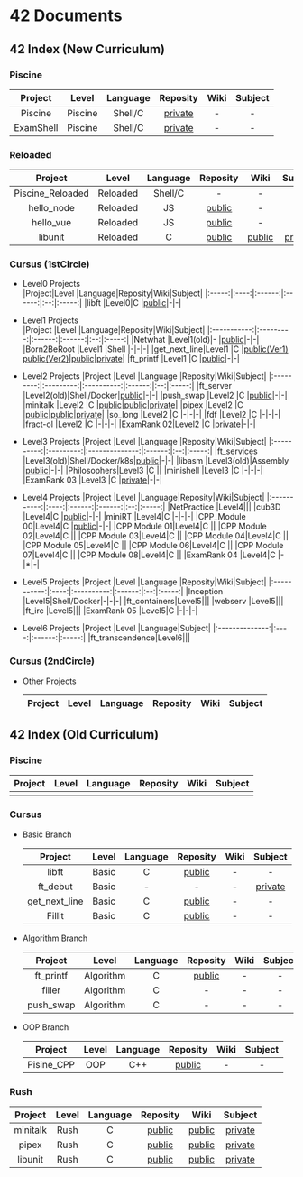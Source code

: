 # 42 Documents


## 42 Index (New Curriculum)

### Piscine

|Project  |Level  |Language|Reposity|Wiki|Subject|
|:-------:|:-----:|:------:|:------:|:--:|:-----:|
|Piscine  |Piscine|Shell/C |[private](https://github.com/mznmk/Piscine)|-|-|
|ExamShell|Piscine|Shell/C |[private]()|-|-|

### Reloaded

|Project         |Level   |Language|Reposity|Wiki|Subject|
|:--------------:|:------:|:------:|:------:|:--:|:-----:|
|Piscine_Reloaded|Reloaded|Shell/C |-|-|-|
|hello_node      |Reloaded|JS      |[public](https://github.com/mznmk/hello_node)|-|-|
|hello_vue       |Reloaded|JS      |[public](https://github.com/mznmk/hello_vue)|-|-|
|libunit         |Reloaded|C       |[public](https://github.com/mznmk/libunit)|[public](./documents/libunit/)|[private](https://github.com/mznmk/42_Projects/tree/master/projects/libunit)|

### Cursus (1stCircle)

- Level0 Projects  
	|Project|Level |Language|Reposity|Wiki|Subject|
	|:-----:|:----:|:------:|:------:|:--:|:-----:|
	|libft  |Level0|C       |[public](https://github.com/mznmk/libft)|-|-|

- Level1 Projects  
	|Project      |Level      |Language|Reposity|Wiki|Subject|
	|:-----------:|:---------:|:------:|:------:|:--:|:-----:|
	|Netwhat      |Level1(old)|-       |[public](https://github.com/mznmk/netwhat)|-|-|
	|Born2BeRoot  |Level1     |Shell   |-|-|-|
	|get_next_line|Level1     |C       |[public(Ver1)](https://github.com/mznmk/get_next_line)<br>[public(Ver2)](https://github.com/mznmk/get_next_line_2)|[public](./documents/get_next_line)|[private](https://github.com/mznmk/42_Projects/tree/master/projects/get_next_line)|
	|ft_printf    |Level1     |C       |[public](https://github.com/mznmk/ft_printf)|-|-|

- Level2 Projects
	|Project    |Level      |Language    |Reposity|Wiki|Subject|
	|:---------:|:---------:|:----------:|:------:|:--:|:-----:|
	|ft_server  |Level2(old)|Shell/Docker|[public](https://github.com/mznmk/ft_server)|-|-|
	|push_swap  |Level2     |C           |[public](https://github.com/mznmk/push_swap)|-|-|
	|minitalk   |Level2     |C           |[public](https://github.com/mznmk/minitalk)|[public](./documents/minitalk/)|[private](https://github.com/mznmk/42_Projects/tree/master/projects/minitalk)|
	|pipex      |Level2     |C      |[public](https://github.com/mznmk/pipex)|[public](./documents/pipex/)|[private](https://github.com/mznmk/42_Projects/tree/master/projects/pipex)|
	|so_long    |Level2     |C           |-|-|-|
	|fdf        |Level2     |C           |-|-|-|
	|fract-ol   |Level2     |C           |-|-|-|
	|ExamRank 02|Level2     |C           |[private](https://github.com/mznmk/exam02)|-|-|

- Level3 Projects
	|Project     |Level      |Language        |Reposity|Wiki|Subject|
	|:----------:|:---------:|:--------------:|:------:|:--:|:-----:|
	|ft_services |Level3(old)|Shell/Docker/k8s|[public](https://github.com/mznmk/ft_services)|-|-|
	|libasm      |Level3(old)|Assembly        |[public](https://github.com/mznmk/libasm)|-|-|
	|Philosophers|Level3     |C               ||
	|minishell   |Level3     |C               |-|-|-|
	|ExamRank 03 |Level3     |C               |[private](https://github.com/mznmk/exam03)|-|-|
	  
- Level4 Projects
	|Project      |Level |Language|Reposity|Wiki|Subject|
	|:-----------:|:----:|:------:|:------:|:--:|:-----:|
	|NetPractice  |Level4|||
	|cub3D        |Level4|C       |[public](https://github.com/mznmk/cub3D)|-|-|
	|miniRT       |Level4|C       |-|-|-|
	|CPP_Module 00|Level4|C       |[public](https://github.com/mznmk/CPP_Module)|-|-|
	|CPP Module 01|Level4|C       ||
	|CPP Module 02|Level4|C       ||
	|CPP Module 03|Level4|C       ||
	|CPP Module 04|Level4|C       ||
	|CPP Module 05|Level4|C       ||
	|CPP Module 06|Level4|C       ||
	|CPP Module 07|Level4|C       ||
	|CPP Module 08|Level4|C       ||
	|ExamRank 04  |Level4|C       |-|*|-|

- Level5 Projects
	|Project      |Level |Language    |Reposity|Wiki|Subject|
	|:-----------:|:----:|:----------:|:------:|:--:|:-----:|
	|Inception    |Level5|Shell/Docker|-|-|-|
	|ft_containers|Level5|||
	|webserv      |Level5|||
	|ft_irc       |Level5|||
	|ExamRank 05  |Level5|C           |-|-|-|
	
- Level6 Projects
	|Project         |Level |Language|Subject|
	|:--------------:|:----:|:------:|:-----:|
	|ft_transcendence|Level6|||

### Cursus (2ndCircle)

- Other Projects  

	|Project|Level|Language|Reposity|Wiki|Subject|
	|:-----:|:---:|:------:|:------:|:--:|:-----:|


## 42 Index (Old Curriculum)

### Piscine

|Project|Level|Language|Reposity|Wiki|Subject|
|:-----:|:---:|:------:|:------:|:--:|:-----:|
|||||||

### Cursus

- Basic Branch  

	|Project      |Level|Language|Reposity|Wiki|Subject|
	|:-----------:|:---:|:------:|:------:|:--:|:-----:|
	|libft        |Basic|C       |[public](https://github.com/mznmk/libft)|-|-|
	|ft_debut     |Basic|-       |-|-|[private](https://github.com/mznmk/42_Projects/tree/master/projects/ft_debut)|
	|get_next_line|Basic|C       |[public](https://github.com/mznmk/get_next_line)|-|-|
	|Fillit       |Basic|C       |[public](https://github.com/mznmk/Fillit)|-|-|

- Algorithm Branch  

	|Project  |Level    |Language|Reposity|Wiki|Subject|
	|:-------:|:-------:|:------:|:------:|:--:|:-----:|
	|ft_printf|Algorithm|C       |[public](https://github.com/mznmk/ft_printf)|-|-|
	|filler   |Algorithm|C       |-|-|-|
	|push_swap|Algorithm|C       |-|-|-|

- OOP Branch  

	|Project   |Level|Language|Reposity|Wiki|Subject|
	|:--------:|:---:|:------:|:------:|:--:|:-----:|
	|Pisine_CPP|OOP  |C++     |[public](https://github.com/mznmk/Piscine_CPP)|-|-|

### Rush

|Project |Level|Language|Reposity|Wiki|Subject|
|:------:|:---:|:------:|:------:|:--:|:-----:|
|minitalk|Rush |C       |[public](https://github.com/mznmk/minitalk)|[public](./documents/minitalk/)|[private](https://github.com/mznmk/42_Projects/tree/master/projects/minitalk)|
|pipex   |Rush |C       |[public](https://github.com/mznmk/pipex)|[public](./documents/pipex/)|[private](https://github.com/mznmk/42_Projects/tree/master/projects/pipex)|
|libunit |Rush |C       |[public](https://github.com/mznmk/libunit)|[public](./documents/libunit/)|[private](https://github.com/mznmk/42_Projects/tree/master/projects/libunit)|

